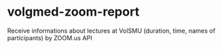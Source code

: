 # volgmed-zoom-report
Receive informations about lectures at VolSMU (duration, time, names of participants) by ZOOM.us API
